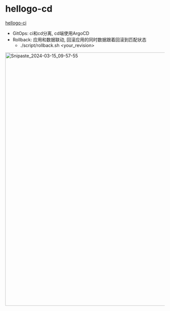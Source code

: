 # hellogo-cd

[hellogo-ci](https://github.com/guobinqiu/hellogo-ci)

- GitOps: ci和cd分离, cd端使用ArgoCD
- Rollback: 应用和数据联动, 回滚应用的同时数据跟着回滚到匹配状态
  - ./script/rollback.sh <your_revision>

<img width="800" alt="Snipaste_2024-03-15_09-57-55" src="https://github.com/guobinqiu/hellogo-cd/assets/5800822/fbcaad76-bd81-4784-86e5-ce5d01ac81cf">
